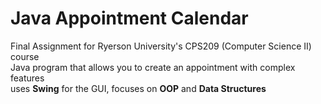 # Java Appointment Calendar
Final Assignment for Ryerson University's CPS209 (Computer Science II) course  
Java program that allows you to create an appointment with complex features    
uses **Swing** for the GUI, focuses on **OOP** and **Data Structures**   

